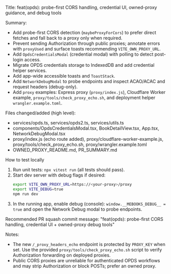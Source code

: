 Title: feat(opds): probe-first CORS handling, credential UI, owned-proxy guidance, and debug tools

Summary:
- Add probe-first CORS detection (`maybeProxyForCors`) to prefer direct fetches and fall back to a proxy only when required.
- Prevent sending Authorization through public proxies; annotate errors with `proxyUsed` and surface toasts recommending `VITE_OWN_PROXY_URL`.
- Add `OpdsCredentialsModal` (credential modal) with polling to detect post-login access.
- Migrate OPDS credentials storage to IndexedDB and add credential helper services.
- Add app-wide accessible toasts and `ToastStack`.
- Add `NetworkDebugModal` to probe endpoints and inspect ACAO/ACAC and request headers (debug-only).
- Add `proxy` examples: Express proxy (`proxy/index.js`), Cloudflare Worker example, `proxy/tools/check_proxy_echo.sh`, and deployment helper `wrangler.example.toml`.

Files changed/added (high level):
- services/opds.ts, services/opds2.ts, services/utils.ts
- components/OpdsCredentialsModal.tsx, BookDetailView.tsx, App.tsx, NetworkDebugModal.tsx
- proxy/index.js (echo route added), proxy/cloudflare-worker-example.js, proxy/tools/check_proxy_echo.sh, proxy/wrangler.example.toml
- OWNED_PROXY_README.md, PR_SUMMARY.md

How to test locally
1. Run unit tests: `npx vitest run` (all tests should pass).
2. Start dev server with debug flags if desired:
   ```bash
   export VITE_OWN_PROXY_URL=https://<your-proxy>/proxy
   export VITE_DEBUG=true
   npm run dev
   ```
3. In the running app, enable debug (console): `window.__MEBOOKS_DEBUG__ = true` and open the Network Debug modal to probe endpoints.

Recommended PR squash commit message:
"feat(opds): probe-first CORS handling, credential UI + owned-proxy debug tools"

Notes:
- The new `/_proxy_headers_echo` endpoint is protected by `PROXY_KEY` when set. Use the provided `proxy/tools/check_proxy_echo.sh` script to verify Authorization forwarding on deployed proxies.
- Public CORS proxies are unreliable for authenticated OPDS workflows and may strip Authorization or block POSTs; prefer an owned proxy.
